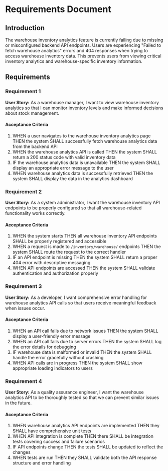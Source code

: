 # Requirements Document

## Introduction

The warehouse inventory analytics feature is currently failing due to missing or misconfigured backend API endpoints. Users are experiencing "Failed to fetch warehouse analytics" errors and 404 responses when trying to access warehouse inventory data. This prevents users from viewing critical inventory analytics and warehouse-specific inventory information.

## Requirements

### Requirement 1

**User Story:** As a warehouse manager, I want to view warehouse inventory analytics so that I can monitor inventory levels and make informed decisions about stock management.

#### Acceptance Criteria

1. WHEN a user navigates to the warehouse inventory analytics page THEN the system SHALL successfully fetch warehouse analytics data from the backend API
2. WHEN the warehouse analytics API is called THEN the system SHALL return a 200 status code with valid inventory data
3. IF the warehouse analytics data is unavailable THEN the system SHALL display an appropriate error message to the user
4. WHEN warehouse analytics data is successfully retrieved THEN the system SHALL display the data in the analytics dashboard

### Requirement 2

**User Story:** As a system administrator, I want the warehouse inventory API endpoints to be properly configured so that all warehouse-related functionality works correctly.

#### Acceptance Criteria

1. WHEN the system starts THEN all warehouse inventory API endpoints SHALL be properly registered and accessible
2. WHEN a request is made to `/inventory/warehouse/` endpoints THEN the system SHALL route the request to the correct handler
3. IF an API endpoint is missing THEN the system SHALL return a proper 404 error with descriptive messaging
4. WHEN API endpoints are accessed THEN the system SHALL validate authentication and authorization properly

### Requirement 3

**User Story:** As a developer, I want comprehensive error handling for warehouse analytics API calls so that users receive meaningful feedback when issues occur.

#### Acceptance Criteria

1. WHEN an API call fails due to network issues THEN the system SHALL display a user-friendly error message
2. WHEN an API call fails due to server errors THEN the system SHALL log the error details for debugging
3. IF warehouse data is malformed or invalid THEN the system SHALL handle the error gracefully without crashing
4. WHEN API calls are in progress THEN the system SHALL show appropriate loading indicators to users

### Requirement 4

**User Story:** As a quality assurance engineer, I want the warehouse analytics API to be thoroughly tested so that we can prevent similar issues in the future.

#### Acceptance Criteria

1. WHEN warehouse analytics API endpoints are implemented THEN they SHALL have comprehensive unit tests
2. WHEN API integration is complete THEN there SHALL be integration tests covering success and failure scenarios
3. IF API endpoints change THEN the tests SHALL be updated to reflect the changes
4. WHEN tests are run THEN they SHALL validate both the API response structure and error handling